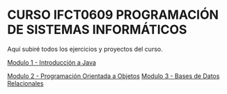# CURSO IFCT0609 PROGRAMACIÓN DE SISTEMAS INFORMÁTICOS

Aquí subiré todos los ejercicios y proyectos del curso.

[Modulo 1 - Introducción a Java](/Modulo_1/)

[Modulo 2 - Programación Orientada a Objetos](/Modulo_2/)
[Modulo 3 - Bases de Datos Relacionales](/Modulo_3/)

